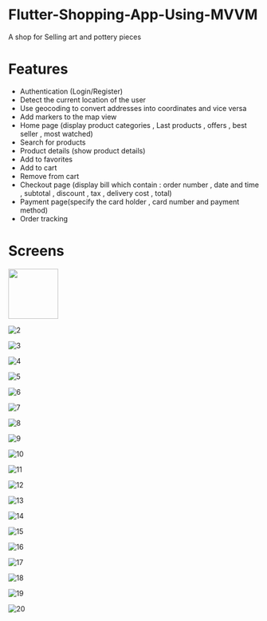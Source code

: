 # Flutter-Shopping-App-Using-MVVM
A shop for Selling art and pottery pieces
# Features
* Authentication (Login/Register)
* Detect the current location of the user
* Use geocoding to convert addresses into coordinates and vice versa
* Add markers to the map view
* Home page (display product categories , Last products , offers , best seller , most watched)
* Search for products
* Product details (show product details)
* Add to favorites
* Add to cart 
* Remove from cart
* Checkout page (display bill which contain : order number , date and time , subtotal , discount , tax , delivery cost , total)
* Payment page(specify the card holder , card number and payment method)
* Order tracking
# Screens
<img src="https://user-images.githubusercontent.com/49687204/152639786-04d0f25e-a170-4b79-8b87-c4a51413b08a.jpg" width="100" height="100">

![2](https://user-images.githubusercontent.com/49687204/152639790-b3fdf9cf-2e01-42c3-830e-52fab8edf86f.jpg)

![3](https://user-images.githubusercontent.com/49687204/152639796-8005b3b8-a2dd-43f0-a579-0fe3be4ced4f.jpg)

![4](https://user-images.githubusercontent.com/49687204/152639799-d11f1d61-bcf3-4158-8a47-1f43f251b78b.jpg)

![5](https://user-images.githubusercontent.com/49687204/152639801-15c8e2a2-1129-486d-b875-bc8837b1f149.jpg)

![6](https://user-images.githubusercontent.com/49687204/152639805-8d4ce41b-b30f-4e28-be22-562edcfbcf8a.jpg)

![7](https://user-images.githubusercontent.com/49687204/152639815-1bdfbccf-c794-43f9-abe1-bb9d304930bc.jpg)

![8](https://user-images.githubusercontent.com/49687204/152639819-339b05d6-6f0e-4547-a157-cd8e35344b8a.jpg)

![9](https://user-images.githubusercontent.com/49687204/152639822-1fadf908-45fb-40cb-9d3d-911d4386d727.jpg)

![10](https://user-images.githubusercontent.com/49687204/152639825-d152e423-f596-4fcc-896b-4e05c44fb641.jpg)

![11](https://user-images.githubusercontent.com/49687204/152639827-f470e386-7dc8-4206-a343-eb954eba4ef3.jpg)

![12](https://user-images.githubusercontent.com/49687204/152639840-d65e0969-9c0b-431a-b894-8ddecd7bbe7c.jpg)

![13](https://user-images.githubusercontent.com/49687204/152639843-86208439-43ed-48c4-979c-7f05db1dd3af.jpg)

![14](https://user-images.githubusercontent.com/49687204/152639845-6e148216-d47d-43b8-8133-189ef63ef0e0.jpg)

![15](https://user-images.githubusercontent.com/49687204/152639856-8640d131-c290-465a-a0e1-184bbc543289.jpg)

![16](https://user-images.githubusercontent.com/49687204/152639862-c70717c4-4fec-4f00-a8fa-c718f268f102.jpg)

![17](https://user-images.githubusercontent.com/49687204/152639869-4bf9fcbe-a7de-446b-9c45-68c1b330d905.jpg)

![18](https://user-images.githubusercontent.com/49687204/152639871-5a925128-f1ab-47d3-8243-16001ac671ea.jpg)

![19](https://user-images.githubusercontent.com/49687204/152639874-8382ead8-f918-44e3-abdd-b9b63d4b3691.png)

![20](https://user-images.githubusercontent.com/49687204/152639878-5e57f03f-40ba-4a42-98f4-4c57030fad47.jpg)

